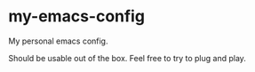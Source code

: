 # my-emacs-config
My personal emacs config.

Should be usable out of the box. Feel free to try to plug and play.
